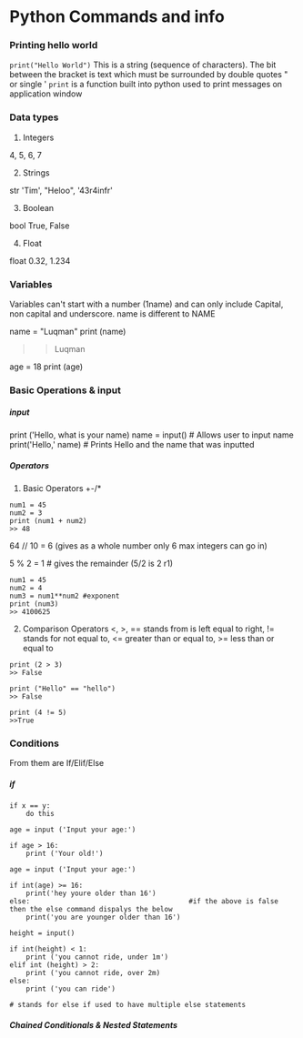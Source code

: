 # Python Commands and info 

### Printing hello world
``` print("Hello World") ``` 
This is a string (sequence of characters). The bit between the bracket is text which must be surrounded by double quotes " or single ' 
``` print ``` is a function built into python used to print messages on application window

### Data types

1. Integers

4, 5, 6, 7

2. Strings

str 'Tim', "Heloo", '43r4infr'

3. Boolean

bool True, False

4. Float

float 0.32, 1.234

### Variables

Variables can't start with a number (1name) and can only include Capital, non capital and underscore. name is different to NAME

name = "Luqman"
print (name)
>> Luqman

age = 18
print (age)


### Basic Operations & input

##### input 
print ('Hello, what is your name)
name = input()                     # Allows user to input name
print('Hello,' name)               # Prints Hello and the name that was inputted

##### Operators

1. Basic Operators
+-/*

```
num1 = 45
num2 = 3
print (num1 + num2)
>> 48
```

64 // 10 = 6 (gives as a whole number only 6 max integers can go in)


5 % 2 = 1 # gives the remainder (5/2 is 2 r1)

```
num1 = 45
num2 = 4
num3 = num1**num2 #exponent
print (num3)
>> 4100625
```

2. Comparison Operators
<, >, == stands from is left equal to right, != stands for not equal to, <= greater than or equal to, >= less than or equal to 

```
print (2 > 3)
>> False
```

```
print ("Hello" == "hello")
>> False
```

```
print (4 != 5)
>>True
```

### Conditions

From them are If/Elif/Else

##### if
```
if x == y:
    do this
```

```
age = input ('Input your age:')

if age > 16:
    print ('Your old!')
```

```
age = input ('Input your age:')

if int(age) >= 16:
    print('hey youre older than 16')
else:                                       #if the above is false then the else command dispalys the below
    print('you are younger older than 16')
```

```
height = input()

if int(height) < 1:
    print ('you cannot ride, under 1m')
elif int (height) > 2:
    print ('you cannot ride, over 2m)
else:
    print ('you can ride') 

# stands for else if used to have multiple else statements
```

##### Chained Conditionals & Nested Statements